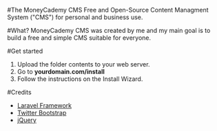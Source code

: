 #The MoneyCademy CMS
Free and Open-Source Content Managment System ("CMS") for personal and business use.

#What?
MoneyCademy CMS was created by me and my main goal is to build a free and simple CMS suitable for everyone.

#Get started
1. Upload the folder contents to your web server.
2. Go to **yourdomain.com/install**
3. Follow the instructions on the Install Wizard.

#Credits
* [Laravel Framework](http://www.laravel.com "Laravel Framework")
* [Twitter Bootstrap](http://getbootstrap.com "Twitter Bootstrap")
* [jQuery](https://jquery.com "jQuery")

